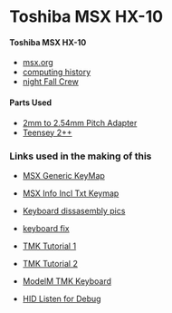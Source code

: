 Toshiba MSX HX-10
=================
  
#### Toshiba MSX HX-10
 * [msx.org](https://www.msx.org/wiki/Toshiba_HX-10P)
 * [computing history](http://www.computinghistory.org.uk/det/15464/Toshiba-MSX-HX-10/)
 * [night Fall Crew](http://www.nightfallcrew.com/07/11/2010/toshiba-msx-home-computer-hx-10/)

#### Parts Used 

 * [2mm to 2.54mm Pitch Adapter](http://www.proto-advantage.com/store/product_info.php?products_id=3800084) 
 * [Teensey 2++](https://www.pjrc.com/store/teensypp.html)
 
### Links used in the making of this

 * [MSX Generic KeyMap](http://map.grauw.nl/articles/keymatrix.php)
 * [MSX Info Incl Txt Keymap](http://problemkaputt.de/portar.htm#peripheralinterface)



 * [Keyboard dissasembly pics](https://www.msx.org/forum/debates-en-espa-ol/hardware/ayuda-con-teclas-de-msxtoshiba-hx-10)
 * [keyboard fix](http://www.nightfallcrew.com/16/12/2015/toshiba-hx-10-64k-msx-keyboard-pad-fix/)

 
  
 * [TMK Tutorial 1](https://deskthority.net/workshop-f7/how-to-build-your-very-own-keyboard-firmware-t7177.html)
 * [TMK Tutorial 2](https://deskthority.net/workshop-f7/how-to-build-your-very-own-keyboard-firmware-t7177.html#p141386)



 * [ModelM TMK Keyboard](https://github.com/lmorchard/tmk_keyboard/tree/bdde5f9413ce5c3ea627f201b04f04fe371806ce/keyboard/modelm)
 * [HID Listen for Debug](/ekmps/shops/ultracabs/images/standard-joystick-set-with-mixed-pushbuttons.-90-p.jpg)
 